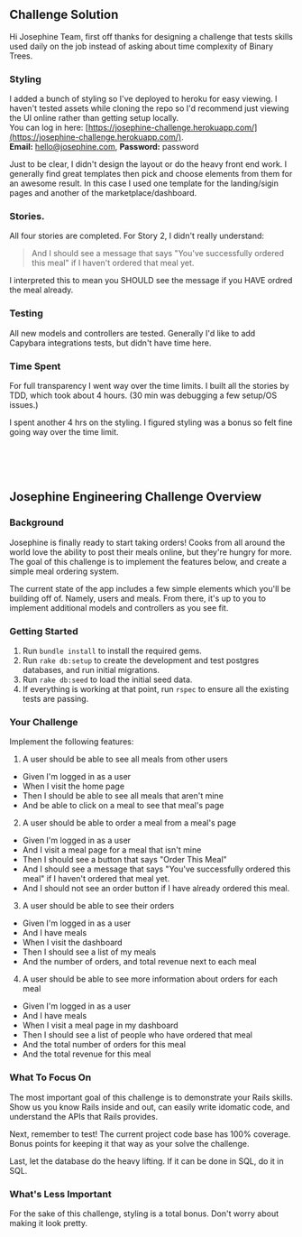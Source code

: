 ## Challenge Solution

Hi Josephine Team, first off thanks for designing a challenge that tests skills used daily on the job instead of asking about time complexity of Binary Trees. 

### Styling
I added a bunch of styling so I've deployed to heroku for easy viewing. I haven't tested assets while cloning the repo so I'd recommend just viewing the UI online rather than getting setup locally. 
<br>
You can log in here: [https://josephine-challenge.herokuapp.com/](https://josephine-challenge.herokuapp.com/).
<br>
**Email:** hello@josephine.com, **Password:** password
<br>

Just to be clear, I didn't design the layout or do the heavy front end work. I generally find great templates then pick and choose elements from them for an awesome result. In this case I used one template for the landing/sigin pages and another of the marketplace/dashboard. 


### Stories. 
All four stories are completed. For Story 2, I didn't really understand: 

> And I should see a message that says "You've successfully ordered this meal" if I haven't ordered that meal yet.

I interpreted this to mean you SHOULD see the message if you HAVE ordred the meal already.

### Testing
All new models and controllers are tested. Generally I'd like to add Capybara integrations tests, but didn't have time here. 


### Time Spent
For full transparency I went way over the time limits. 
I built all the stories by TDD, which took about 4 hours. 
(30 min was debugging a few setup/OS issues.)

I spent another 4 hrs on the styling. I figured styling was a bonus so felt fine going way over the time limit.

<br>
<br>
<br>





## Josephine Engineering Challenge Overview

### Background

Josephine is finally ready to start taking orders! Cooks from all around the world love the ability to post their meals online, but they're hungry for more. The goal of this challenge is to implement the features below, and create a simple meal ordering system.

The current state of the app includes a few simple elements which you'll be building off of. Namely, users and meals. From there, it's up to you to implement additional models and controllers as you see fit.

### Getting Started

1. Run `bundle install` to install the required gems.
2. Run `rake db:setup` to create the development and test postgres databases, and run initial migrations.
3. Run `rake db:seed` to load the initial seed data.
4. If everything is working at that point, run `rspec` to ensure all the existing tests are passing.

### Your Challenge

Implement the following features:

1. A user should be able to see all meals from other users
  - Given  I'm logged in as a user
  - When I visit the home page
  - Then I should be able to see all meals that aren't mine
  - And be able to click on a meal to see that meal's page
2. A user should be able to order a meal from a meal's page
  - Given I'm logged in as a user
  - And I visit a meal page for a meal that isn't mine
  - Then I should see a button that says "Order This Meal"
  - And I should see a message that says "You've successfully ordered this meal" if I haven't ordered that meal yet.
  - And I should not see an order button if I have already ordered this meal.
3. A user should be able to see their orders
  - Given I'm logged in as a user
  - And I have meals
  - When I visit the dashboard
  - Then I should see a list of my meals
  - And the number of orders, and total revenue next to each meal
4. A user should be able to see more information about orders for each meal
  - Given I'm logged in as a user
  - And I have meals
  - When I visit a meal page in my dashboard
  - Then I should see a list of people who have ordered that meal
  - And the total number of orders for this meal
  - And the total revenue for this meal

### What To Focus On

The most important goal of this challenge is to demonstrate your Rails skills. Show us you know Rails inside and out, can easily write idomatic code, and understand the APIs that Rails provides.

Next, remember to test! The current project code base has 100% coverage. Bonus points for keeping it that way as your solve the challenge.

Last, let the database do the heavy lifting. If it can be done in SQL, do it in SQL.

### What's Less Important

For the sake of this challenge, styling is a total bonus. Don't worry about making it look pretty.
	